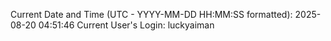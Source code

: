 Current Date and Time (UTC - YYYY-MM-DD HH:MM:SS formatted): 2025-08-20 04:51:46
Current User's Login: luckyaiman
